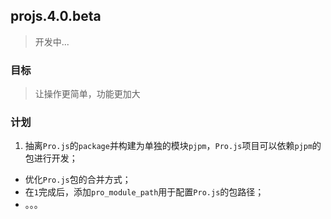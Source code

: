 ## projs.4.0.beta

> 开发中...

### 目标

> 让操作更简单，功能更加大

### 计划

1. 抽离`Pro.js`的`package`并构建为单独的模块`pjpm`，`Pro.js`项目可以依赖`pjpm`的包进行开发；
* 优化`Pro.js`包的合并方式；
* 在`1`完成后，添加`pro_module_path`用于配置`Pro.js`的包路径；
* 。。。